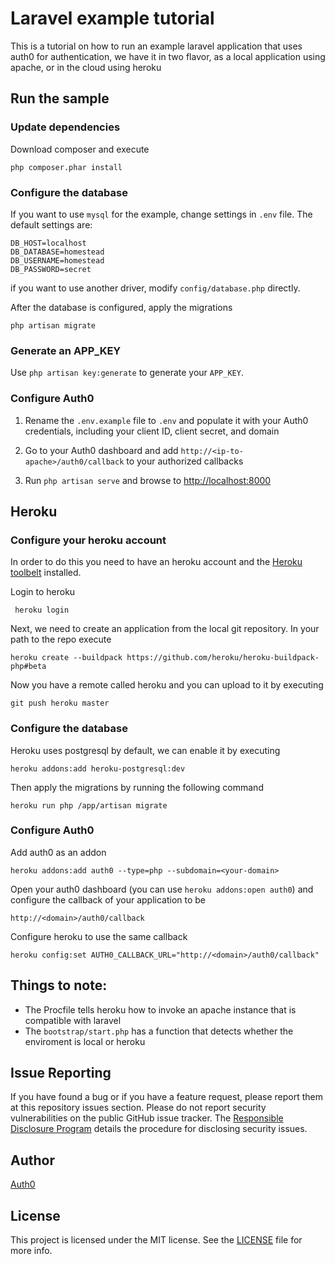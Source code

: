 # Laravel example tutorial

This is a tutorial on how to run an example laravel application that uses auth0 for authentication, we have it in two flavor, as a local application using apache, or in the cloud using heroku

## Run the sample

### Update dependencies

Download composer and execute

```
php composer.phar install
```

### Configure the database

If you want to use `mysql` for the example, change settings in `.env` file. The default settings are:

```
DB_HOST=localhost
DB_DATABASE=homestead
DB_USERNAME=homestead
DB_PASSWORD=secret
```

if you want to use another driver, modify `config/database.php` directly.

After the database is configured, apply the migrations
```
php artisan migrate
```

### Generate an APP_KEY

Use `php artisan key:generate` to generate your `APP_KEY`.

### Configure Auth0

1. Rename the `.env.example` file to `.env` and populate it with your Auth0 credentials, including your client ID, client secret, and domain

2. Go to your Auth0 dashboard and add `http://<ip-to-apache>/auth0/callback` to your authorized callbacks

3. Run `php artisan serve` and browse to [http://localhost:8000](http://localhost:8000)

##

## Heroku

### Configure your heroku account
In order to do this you need to have an heroku account and the [Heroku toolbelt](https://toolbelt.heroku.com/) installed.

Login to heroku

     heroku login

Next, we need to create an application from the local git repository. In your path to the repo execute

    heroku create --buildpack https://github.com/heroku/heroku-buildpack-php#beta

Now you have a remote called heroku and you can upload to it by executing

    git push heroku master

### Configure the database

Heroku uses postgresql by default, we can enable it by executing

    heroku addons:add heroku-postgresql:dev

Then apply the migrations by running the following command

    heroku run php /app/artisan migrate

### Configure Auth0

Add auth0 as an addon

    heroku addons:add auth0 --type=php --subdomain=<your-domain>

Open your auth0 dashboard (you can use `heroku addons:open auth0`) and configure the callback of your application to be

    http://<domain>/auth0/callback

Configure heroku to use the same callback

    heroku config:set AUTH0_CALLBACK_URL="http://<domain>/auth0/callback"

## Things to note:
* The Procfile tells heroku how to invoke an apache instance that is compatible with laravel
* The `bootstrap/start.php` has a function that detects whether the enviroment is local or heroku

## Issue Reporting

If you have found a bug or if you have a feature request, please report them at this repository issues section. Please do not report security vulnerabilities on the public GitHub issue tracker. The [Responsible Disclosure Program](https://auth0.com/whitehat) details the procedure for disclosing security issues.

## Author

[Auth0](auth0.com)

## License

This project is licensed under the MIT license. See the [LICENSE](LICENSE) file for more info.
